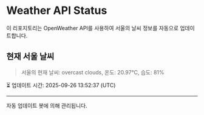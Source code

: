 
# Weather API Status

이 리포지토리는 OpenWeather API를 사용하여 서울의 날씨 정보를 자동으로 업데이트합니다.

## 현재 서울 날씨
> 서울의 현재 날씨: overcast clouds, 온도: 20.97°C, 습도: 81%

⏳ 업데이트 시간: 2025-09-26 13:52:37 (UTC)

---
자동 업데이트 봇에 의해 관리됩니다.

